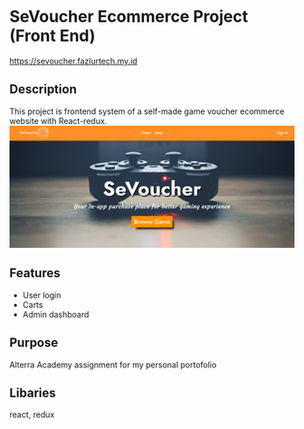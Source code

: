 # SeVoucher Ecommerce Project (Front End)
https://sevoucher.fazlurtech.my.id

## Description
This project is frontend system of a self-made game voucher ecommerce website with React-redux.
![Apps preview](/src/images/image-sevoucher.png)

## Features
* User login
* Carts
* Admin dashboard

## Purpose
Alterra Academy assignment for my personal portofolio

## Libaries
react, redux
